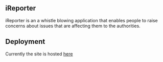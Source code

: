 ## iReporter
iReporter is an a whistle blowing application that enables people to raise concerns about issues that are affecting them to the authorities.
## Deployment
Currently the site is hosted [here](https://xcixor.github.io/iReporter/)
